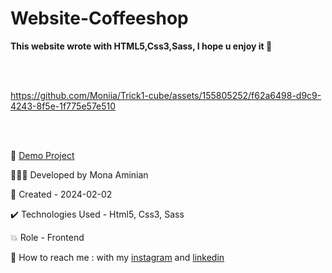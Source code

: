# Website-Coffeeshop
 **This website wrote with HTML5,Css3,Sass, I hope u enjoy it 💚**

<br></br>

https://github.com/Moniia/Trick1-cube/assets/155805252/f62a6498-d9c9-4243-8f5e-1f775e57e510

<br></br>

🔗 [Demo Project](https://moniia.github.io/Trick1-cube/)

👩🏻‍💻 Developed by Mona Aminian

📆 Created - 2024-02-02

✔️ Technologies Used - Html5, Css3, Sass

💥 Role - Frontend

📲 How to reach me : with my [instagram](https://www.instagram.com/mona.aminian.web) and [linkedin](https://www.linkedin.com/in/mona-aminian-119427169)

 
